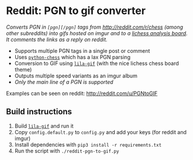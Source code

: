 # Reddit: PGN to gif converter

*Converts PGN in `[pgn][/pgn]` tags from http://reddit.com/r/chess (among other subreddits) into gifs hosted on imgur and to a [lichess analysis board](https://lichess.org/analysis). It comments the links as a reply on reddit.*

* Supports multiple PGN tags in a single post or comment
* Uses [`python-chess`](https://github.com/niklasf/python-chess) which has a lax PGN parsing
* Conversion to GIF using [`lila-gif`](https://github.com/niklasf/lila-gif) (with the nice lichess chess board theme)
* Outputs multiple speed variants as an imgur album
* *Only the main line of a PGN is supported*

Examples can be seen on reddit: http://reddit.com/u/PGNtoGIF 

## Build instructions

1. Build [`lila-gif`](https://github.com/niklasf/lila-gif) and run it
2. Copy `config.default.py` to `config.py` and add your keys (for reddit and imgur)
3. Install dependencies with `pip3 install -r requirements.txt`
4. Run the script with `./reddit-pgn-to-gif.py`
